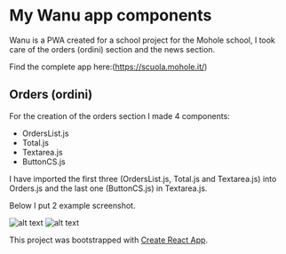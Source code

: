 # My Wanu app components
Wanu is a PWA created for a school project for the Mohole school, I took care of the orders (ordini) section and the news section.

Find the complete app here:(https://scuola.mohole.it/)
## Orders (ordini)

For the creation of the orders section I made 4 components:
* OrdersList.js
* Total.js
* Textarea.js
* ButtonCS.js

I have imported the first three (OrdersList.js, Total.js and Textarea.js) into Orders.js and the last one (ButtonCS.js) in Textarea.js.

Below I put 2 example screenshot.

![alt text](https://github.com/DavidPareti/Orders_Wanu-app/blob/master/src/img/Orders1.png "Orders")
![alt text](https://github.com/DavidPareti/Orders_Wanu-app/blob/master/src/img/Orders2.png "Orders")

This project was bootstrapped with [Create React App](https://github.com/facebook/create-react-app).
